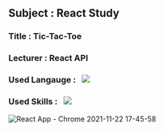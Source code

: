 ## Subject : React Study
### Title : Tic-Tac-Toe
### Lecturer : React API
### Used Langauge : &nbsp; <img src="https://img.shields.io/badge/JavaScript-F7DF1E?style=for-the-badge&logo=JavaScript&logoColor=white">
### Used Skills : &nbsp; <img src="https://img.shields.io/badge/React-61DAFB?style=for-the-badge&logo=React&logoColor=white">

![React App - Chrome 2021-11-22 17-45-58](https://user-images.githubusercontent.com/83411963/142830977-b02a012d-be32-442d-a844-5e5f0736dd7d.gif)
